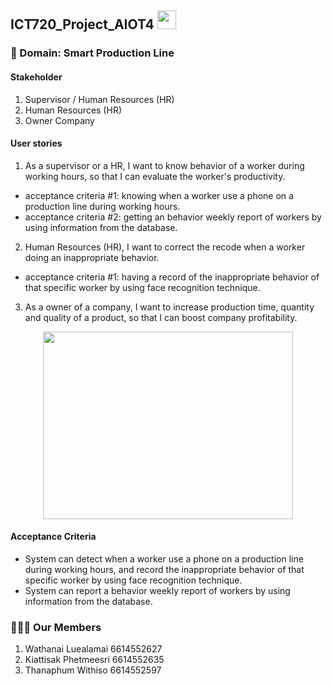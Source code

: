 ## ICT720_Project_AIOT4 <img src="https://raw.githubusercontent.com/MartinHeinz/MartinHeinz/master/wave.gif" width="30px">

### 🏢 Domain: Smart Production Line
#### Stakeholder
1. Supervisor / Human Resources (HR)
2. Human Resources (HR)
3. Owner Company

#### User stories
 1. As a supervisor or a HR, I want to know behavior of a worker during working hours, so that I can evaluate the worker's productivity.<br>
   - acceptance criteria #1: knowing when a worker use a phone on a production line during working hours.
   - acceptance criteria #2: getting an behavior weekly report of workers by using information from the database.

 2. Human Resources (HR), I want to correct the recode when a worker doing an inappropriate behavior.<br>
   - acceptance criteria #1: having a record of the inappropriate behavior of that specific worker by using face recognition technique.
 3. As a owner of a company, I want to increase production time, quantity and quality of a product, so that I can boost company profitability.<br>
</p>
<p align="center">
 <img  width=400px height=300px src="https://raw.githubusercontent.com/Watthanail/ICT720_Project_AIOT4/feature/micro27/Images/README/Overview02_TAIST_ICT720.png"><br></p>


#### Acceptance Criteria
<ul>
<li>System can detect when a worker use a phone on a production line during working hours, and record the inappropriate behavior of that specific worker by using face recognition technique. </li>

<li>System can report a behavior weekly report of workers by using information from the database. </li>
</ul>


### 👩🏻‍💻 Our Members
1. Wathanai Luealamai 6614552627 <br>
2. Kiattisak Phetmeesri 6614552635 <br>
3. Thanaphum Withiso 6614552597 <br>
